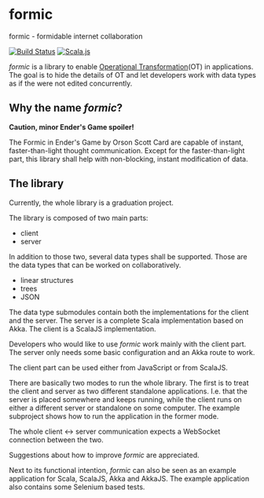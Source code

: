 # formic
formic - formidable internet collaboration

[![Build Status](https://travis-ci.org/rbraeunlich/formic.svg?branch=master)](https://travis-ci.org/rbraeunlich/formic) [![Scala.js](https://www.scala-js.org/assets/badges/scalajs-0.6.13.svg)](https://www.scala-js.org)

*formic* is a library to enable [Operational Transformation](https://en.wikipedia.org/wiki/Operational_transformation)(OT) in applications.
The goal is to hide the details of OT and let developers work with data types as if the were not edited concurrently.

## Why the name *formic*?

**Caution, minor Ender's Game spoiler!**

The Formic in Ender's Game by Orson Scott Card are capable of instant, faster-than-light thought communication. Except for the faster-than-light part, this library shall help with non-blocking, instant modification of data.

## The library

Currently, the whole library is a graduation project.

The library is composed of two main parts:
- client
- server

In addition to those two, several data types shall be supported. Those are the data types that can be worked on collaboratively.

- linear structures
- trees
- JSON

The data type submodules contain both the implementations for the client and the server. The server is a complete Scala implementation based on Akka. The client is a ScalaJS implementation.

Developers who would like to use *formic* work mainly with the client part. The server only needs some basic configuration and an Akka route to work.

The client part can be used either from JavaScript or from ScalaJS.

There are basically two modes to run the whole library. The first is to treat the client and server as two different standalone applications. I.e. that the server is placed somewhere and keeps running, while the client runs on either a different server or standalone on some computer.
 The example subproject shows how to run the application in the former mode.
 
 The whole client <-> server communication expects a WebSocket connection between the two.
 
 Suggestions about how to improve *formic* are appreciated.
 
 Next to its functional intention, *formic* can also be seen as an example application for Scala, ScalaJS, Akka and AkkaJS.
  The example application also contains some Selenium based tests.